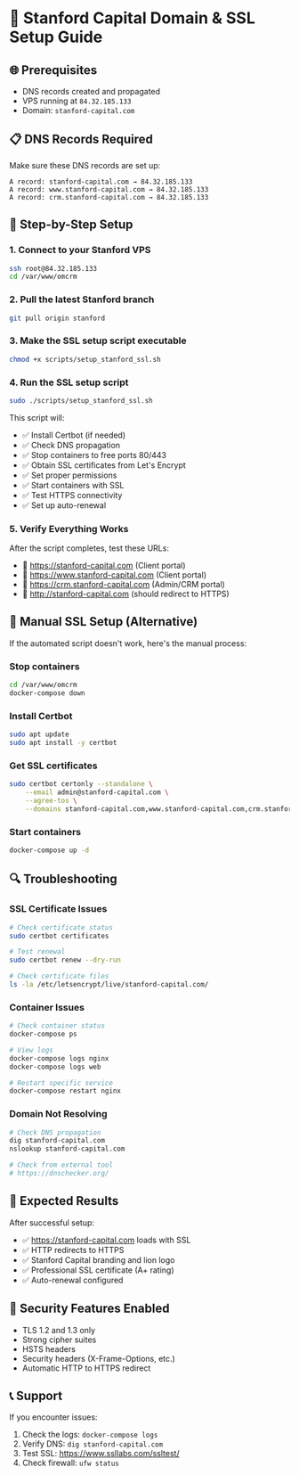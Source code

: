 # 🦁 Stanford Capital Domain & SSL Setup Guide

## 🌐 Prerequisites
- DNS records created and propagated
- VPS running at `84.32.185.133`
- Domain: `stanford-capital.com`

## 📋 DNS Records Required
Make sure these DNS records are set up:
```
A record: stanford-capital.com → 84.32.185.133
A record: www.stanford-capital.com → 84.32.185.133
A record: crm.stanford-capital.com → 84.32.185.133
```

## 🚀 Step-by-Step Setup

### 1. Connect to your Stanford VPS
```bash
ssh root@84.32.185.133
cd /var/www/omcrm
```

### 2. Pull the latest Stanford branch
```bash
git pull origin stanford
```

### 3. Make the SSL setup script executable
```bash
chmod +x scripts/setup_stanford_ssl.sh
```

### 4. Run the SSL setup script
```bash
sudo ./scripts/setup_stanford_ssl.sh
```

This script will:
- ✅ Install Certbot (if needed)
- ✅ Check DNS propagation
- ✅ Stop containers to free ports 80/443
- ✅ Obtain SSL certificates from Let's Encrypt
- ✅ Set proper permissions
- ✅ Start containers with SSL
- ✅ Test HTTPS connectivity
- ✅ Set up auto-renewal

### 5. Verify Everything Works
After the script completes, test these URLs:
- 🔗 https://stanford-capital.com (Client portal)
- 🔗 https://www.stanford-capital.com (Client portal)
- 🔗 https://crm.stanford-capital.com (Admin/CRM portal)
- 🔗 http://stanford-capital.com (should redirect to HTTPS)

## 🔧 Manual SSL Setup (Alternative)

If the automated script doesn't work, here's the manual process:

### Stop containers
```bash
cd /var/www/omcrm
docker-compose down
```

### Install Certbot
```bash
sudo apt update
sudo apt install -y certbot
```

### Get SSL certificates
```bash
sudo certbot certonly --standalone \
    --email admin@stanford-capital.com \
    --agree-tos \
    --domains stanford-capital.com,www.stanford-capital.com,crm.stanford-capital.com
```

### Start containers
```bash
docker-compose up -d
```

## 🔍 Troubleshooting

### SSL Certificate Issues
```bash
# Check certificate status
sudo certbot certificates

# Test renewal
sudo certbot renew --dry-run

# Check certificate files
ls -la /etc/letsencrypt/live/stanford-capital.com/
```

### Container Issues
```bash
# Check container status
docker-compose ps

# View logs
docker-compose logs nginx
docker-compose logs web

# Restart specific service
docker-compose restart nginx
```

### Domain Not Resolving
```bash
# Check DNS propagation
dig stanford-capital.com
nslookup stanford-capital.com

# Check from external tool
# https://dnschecker.org/
```

## 🎯 Expected Results

After successful setup:
- ✅ https://stanford-capital.com loads with SSL
- ✅ HTTP redirects to HTTPS
- ✅ Stanford Capital branding and lion logo
- ✅ Professional SSL certificate (A+ rating)
- ✅ Auto-renewal configured

## 🔐 Security Features Enabled
- TLS 1.2 and 1.3 only
- Strong cipher suites
- HSTS headers
- Security headers (X-Frame-Options, etc.)
- Automatic HTTP to HTTPS redirect

## 📞 Support
If you encounter issues:
1. Check the logs: `docker-compose logs`
2. Verify DNS: `dig stanford-capital.com`
3. Test SSL: https://www.ssllabs.com/ssltest/
4. Check firewall: `ufw status`
